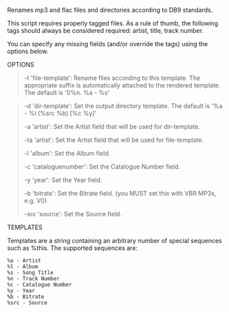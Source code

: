 Renames mp3 and flac files and directories according to DB9 standards.

This script requires properly tagged files. As a rule of thumb, the following tags should always be considered required:
  artist, title, track number.

You can specify any missing fields (and/or override the tags) using the options below.

OPTIONS

>  -t 'file-template':
>    Rename files according to this template. The appropriate suffix is automatically attached to the rendered template. The default is '0%n. %a - %s'

>  -d 'dir-template':
>    Set the output directory template. The default is '%a - %l (%src %b) [%c %y]'
>
>  -a 'artist':
>    Set the Artist field that will be used for dir-template.
>
>  -ta 'artist':
>    Set the Artist field that will be used for file-template.
>
>  -l 'album':
>    Set the Album field.
>
>  -c 'cataloguenumber':
>    Set the Catalogue Number field.
>
>  -y 'year':
>    Set the Year field.
>
>  -b 'bitrate':
>    Set the Bitrate field. (you MUST set this with VBR MP3s, e.g. V0)
>
>  -src 'source':
>    Set the Source field.

TEMPLATES

  Templates are a string containing an arbitrary number of special sequences such as %this.
  The supported sequences are:

    %a - Artist
    %l - Album
    %s - Song Title
    %n - Track Number
    %c - Catalogue Number
    %y - Year
    %b - Bitrate
    %src - Source
